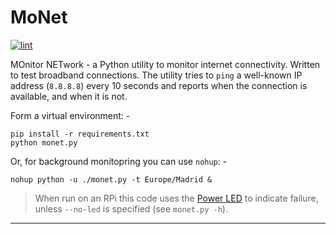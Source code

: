 # MoNet

[![lint](https://github.com/alanbchristie/monet/actions/workflows/lint.yaml/badge.svg)](https://github.com/alanbchristie/monet/actions/workflows/lint.yaml)

MOnitor NETwork - a Python utility to monitor internet connectivity.
Written to test broadband connections. The utility
tries to `ping` a well-known IP address (`8.8.8.8`) every 10 seconds
and reports when the connection is available, and when it is not.

Form a virtual environment: -

    pip install -r requirements.txt
    python monet.py

Or, for background monitopring you can use `nohup`: -

    nohup python -u ./monet.py -t Europe/Madrid &

>   When run on an RPi this code uses the [Power LED] to indicate failure,
    unless `--no-led` is specified (see `monet.py -h`).

---

[power led]: https://www.jeffgeerling.com/blogs/jeff-geerling/controlling-pwr-act-leds-raspberry-pi
